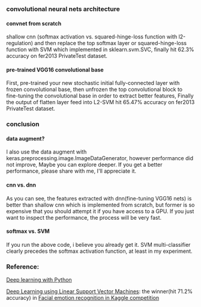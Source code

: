 ### convolutional neural nets architecture
#### convnet from scratch
shallow cnn (softmax activation vs. squared-hinge-loss function with l2-regulation) and then replace the top softmax layer or squared-hinge-loss function with SVM which implemented in sklearn.svm.SVC, finally hit 62.3% accuracy on fer2013 PrivateTest dataset.

#### pre-trained VGG16 convolutional base
First, pre-trained your new stochastic initial fully-connected layer with frozen convolutional base, then unfrozen the top convolutional block to fine-tuning the convolutional base in order to extract better features, Finally the output of flatten layer feed into L2-SVM hit 65.47% accuracy on fer2013 PrivateTest dataset.

### conclusion
#### data augment?
I also use the data augment with keras.preprocessing.image.ImageDataGenerator, however performance did not improve, Maybe you can explore deeper. If you get a better performance, please share with me, I'll appreciate it.
#### cnn vs. dnn
As you can see, the features extracted with dnn(fine-tuning VGG16 nets) is better than shallow cnn which is implemented from scratch, but former is so expensive that you should attempt it if you have access to a GPU. If you just want to inspect the performance, the process will be very fast.
#### softmax vs. SVM
If you run the above code, i believe you already get it. SVM multi-classifier clearly precedes the softmax activation function, at least in my experiment.

### Reference:
[Deep learning with Python](https://www.manning.com/books/deep-learning-with-python)

[Deep Learning using Linear Support Vector Machines](http://deeplearning.net/wp-content/uploads/2013/03/dlsvm.pdf): the winner(hit 71.2% accuracy) in [Facial emotion recognition in Kaggle competition](https://github.com/zlpure/Facial-Expression-Recognition)
